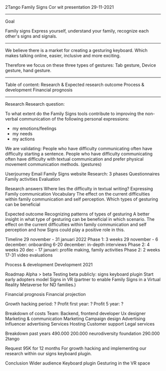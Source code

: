 2Tango Family Signs
Cor wit presentation 29-11-2021

---

Goal

Family signs
Express yourself, understand your family, recognize each other's signs and signals.

---

We believe there is a market for creating a gesturing keyboard. Which makes talking online, easier, inclusive  and more exciting.

Therefore we focus on these three types of gestures:
Tab gesture, Device gesture, hand gesture.

---

Table of content:
Research & Expected research outcome
Process & development
Financial prognosis

---


Research
Research question: 	

To what extent do the Family Signs tools contribute to improving the non-verbal communication of the following personal expressions:
- my emotions/feelings
- my needs
- my actions

We are validating:
People who have difficulty communicating often have difficulty starting a sentence.
People who have difficulty communicating often have difficulty with textual  communication and prefer physical movement communication methods. (gestures)

Userjourney
Email
Family Signs website
Research: 3 phases
Questionnaires
Family activities
Evaluation

Research answers
Where lies the difficulty in 
textual writing?
Expressing
Family communication
Vocabulary
The effect on the current difficulties within family communication and self perception.
Which types of gesturing can be beneficial

Expected outcome
Recognizing patterns of types of gesturing
A better insight in what type of gesturing can be beneficial in which scenario.
The effect on the current difficulties within family communication and self perception and how Signs could play a positive role in this.

Timeline 29 november - 31 januari 2022
Phase 1: 3 weeks
29 november - 6 december: onboarding
6-20 december: in-depth interviews
Phase 2: 4 weeks
20 dec - 17 januari: profile making, family activities
Phase 2: 2 weeks
17-31 video evaluations

Process & development
Development 2021

Roadmap
Alpha > beta
Testing beta publicly: signs keyboard plugin
Start early adopters model
Signs in VR (partner to enable Family Signs in a Virtual Reality Metaverse for ND families.)

Financial prognosis
Financial projection

Growth hacking period: ?
Profit first year: ?
Profit 5 year: ?


Breakdown of costs
Team:
Backend, frontend developer
Ux designer
Marketing & communication
Marketing
Campaign design
Advertising
Influencer advertising
Services
Hosting
Customer support
Legal services

Breakdown past years
	490.000
	200.000 neurodiversity foundation
	290.000 2tango

Request
95K for 12 months
For growth hacking and implementing our research within our signs keyboard plugin.

Conclusion
Wider audience
Keyboard plugin
Gesturing in the VR space

